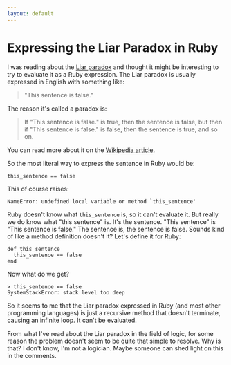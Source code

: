 ```yaml
---
layout: default
---
```


# Expressing the Liar Paradox in Ruby

I was reading about the [Liar paradox](http://en.wikipedia.org/wiki/Liar_paradox) and thought it might be interesting to try to evaluate it as a Ruby expression. The Liar paradox is usually expressed in English with something like:

> "This sentence is false."

The reason it's called a paradox is:

> If "This sentence is false." is true, then the sentence is false, but then if "This sentence is false." is false, then the sentence is true, and so on.

You can read more about it on the [Wikipedia article](http://en.wikipedia.org/wiki/Liar_paradox).

So the most literal way to express the sentence in Ruby would be:

    this_sentence == false

This of course raises:

    NameError: undefined local variable or method `this_sentence'

Ruby doesn't know what `this_sentence` is, so it can't evaluate it. But really we do know what "this sentence" is. It's the sentence. "This sentence" is "This sentence is false." The sentence is, the sentence is false. Sounds kind of like a method definition doesn't it? Let's define it for Ruby:

    def this_sentence
      this_sentence == false
    end

Now what do we get?

    > this_sentence == false
    SystemStackError: stack level too deep

So it seems to me that the Liar paradox expressed in Ruby (and most other programming languages) is just a recursive method that doesn't terminate, causing an infinite loop. It can't be evaluated.

From what I've read about the Liar paradox in the field of logic, for some reason the problem doesn't seem to be quite that simple to resolve. Why is that? I don't know, I'm not a logician. Maybe someone can shed light on this in the comments.
